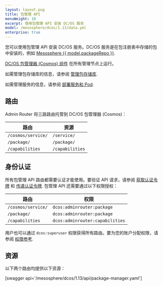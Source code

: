 ```yaml
---
layout: layout.pug
title: 包管理 API
menuWeight: 10
excerpt: 使用包管理 API 安装 DC/OS 服务
model: /mesosphere/dcos/1.13/data.yml
enterprise: true
---
```


您可以使用包管理 API 安装 DC/OS 服务。DC/OS 服务是在包注册表中存储的包中安装的，例如 [Mesosphere {{ model.packageRepo }}](/mesosphere/dcos/cn/1.13/overview/concepts/#mesosphere-universe).

[DC/OS 包管理器 (Cosmos) 组件](/mesosphere/dcos/cn/1.13/overview/architecture/components/#dcos-package-manager) 在所有管理节点上运行。

如需管理包存储库的信息，请参阅 [管理包存储库](/mesosphere/dcos/cn/1.13/administering-clusters/package-registry/).

如需管理服务的信息，请参阅 [部署服务和 Pod](/mesosphere/dcos/cn/1.13/deploying-services/).


## 路由
Admin Router 将三路路由托管到 DC/OS 包管理器 (Cosmos)：

| 路由 | 资源 |
|-------|----------|
| `/cosmos/service/` | `/service/` |
| `/package/` | `/package/` |
| `/capabilities` | `/capabilities` |


## 身份认证

所有包管理 API 路由都需要认证才能使用。要验证 API 请求，请参阅 [获取认证令牌](/mesosphere/dcos/cn/1.13/security/ent/iam-api/#obtaining-an-authentication-token) 和 [传递认证令牌](/mesosphere/dcos/cn/1.13/security/ent/iam-api/#passing-an-authentication-token). 包管理 API 还需要通过以下权限授权：

| 路由 | 权限 |
|-------|----------|
| `/cosmos/service/` | `dcos:adminrouter:package` |
| `/package/` | `dcos:adminrouter:package` |
| `/capabilities` | `dcos:adminrouter:capabilities` |

用户也可以通过 `dcos:superuser` 权限获得所有路由。要为您的账户分配权限，请参阅 [权限参考](/mesosphere/dcos/cn/1.13/security/ent/perms-reference/).


## 资源

以下两个路由均提供以下资源：

[swagger api='/mesosphere/dcos/1.13/api/package-manager.yaml']
